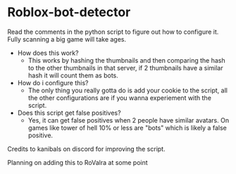 # Roblox-bot-detector
Read the comments in the python script to figure out how to configure it.\
Fully scanning a big game will take ages.

- How does this work?
  - This works by hashing the thumbnails and then comparing the hash to the other thumbnails in that server, if 2 thumbnails have a similar hash it will count them as bots.
- How do i configure this?
  - The only thing you really gotta do is add your cookie to the script, all the other configurations are if you wanna experiement with the script.
- Does this script get false positives?
  - Yes, it can get false positives when 2 people have similar avatars. On games like tower of hell 10% or less are "bots" which is likely a false positive.

Credits to kanibals on discord for improving the script.

Planning on adding this to RoValra at some point
